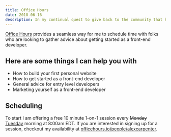 ```yaml
---
title: Office Hours
date: 2018-06-16
description: In my continual quest to give back to the community that has provided so much for me, I decided to signup up for a service called Office Hours.
---
```

[Office Hours](https://officehours.io/) provides a seamless way for me to schedule time with folks who are looking to gather advice about getting started as a front-end developer.

## Here are some things I can help you with

* How to build your first personal website
* How to get started as a front-end developer
* General advice for entry level developers
* Marketing yourself as a front-end developer

## Scheduling

To start I am offering a free 10 minute 1-on-1 session every <del datetime="2018-06-18 15:08:57">Monday</del> <ins datetime="2018-06-18 15:08:57">Tuesday</ins> morning at 8:00am EDT. If you are interested in signing up for a session, checkout my availability at [officehours.io/people/alexcarpenter](https://officehours.io/people/alexcarpenter).
